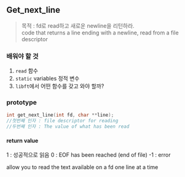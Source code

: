 ## Get_next_line
> 목적 : fd로 read하고 새로운 newline을 리턴하라.  
> code that returns a line ending with a newline, read from a file descriptor

### 배워야 할 것

1. `read` 함수
2. `static` variables 정적 변수
3. `libft`에서 어떤 함수를 갖고 와야 할까?

### prototype

```c
int get_next_line(int fd, char **line);
//첫번째 인자 : file descriptor for reading
//두번째 인자 : The value of what has been read
```

#### return value

1 : 성공적으로 읽음
0 : EOF has been reached (end of file)
-1 : error

allow you to read the text available on a fd one line at a time
